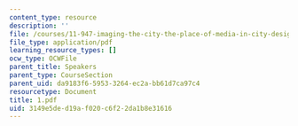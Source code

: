 ```yaml
---
content_type: resource
description: ''
file: /courses/11-947-imaging-the-city-the-place-of-media-in-city-design-and-development-fall-1998/3149e5ded19af020c6f22da1b8e31616_1.pdf
file_type: application/pdf
learning_resource_types: []
ocw_type: OCWFile
parent_title: Speakers
parent_type: CourseSection
parent_uid: da9183f6-5953-3264-ec2a-bb61d7ca97c4
resourcetype: Document
title: 1.pdf
uid: 3149e5de-d19a-f020-c6f2-2da1b8e31616
---
```

